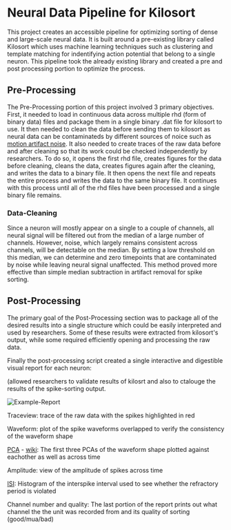 # Neural Data Pipeline for Kilosort
This project creates an accessible pipeline for optimizing sorting of dense and large-scale neural data. It is built around a pre-existing library called Kilosort which uses machine learning techniques such as clustering and template matching for indentifying action potential that belong to a single neuron. This pipeline took the already existing library and created a pre and post processing portion to optimize the process.

## Pre-Processing
The Pre-Processing portion of this project involved 3 primary objectives. First, it needed to load in continuous data across multiple rhd (form of binary data) files and package them in a single binary .dat file for kilosort to use. It then needed to clean the data before sending them to kilosort as neural data can be contaminateds by different sources of noice such as [motion artifact noise](https://www.ahajournals.org/doi/full/10.1161/CIRCEP.111.964973). It also needed to create traces of the raw data before and after cleaning so that its work could be checked independently by researchers.  To do so, it opens the first rhd file, creates figures for the data before cleaning, cleans the data, creates figures again after the cleaning, and writes the data to a binary file. It then opens the next file and repeats the entire process and writes the data to the same binary file. It continues with this process until all of the rhd files have been processed and a single binary file remains.

### Data-Cleaning
Since a neuron will mostly appear on a single to a couple of channels, all neural signal will be filtered out from the median of a large number of channels. However, noise, which largely remains consistent across channels, will be detectable on the median. By setting a low threshold on this median, we can determine and zero timepoints that are contaminated by noise while leaving neural signal unaffected. This method proved more effective than simple median subtraction in artifact removal for spike sorting.

## Post-Processing
The primary goal of the Post-Processing section was to package all of the desired results into a single structure which could be easily interpreted and used by researchers.  Some of these results were extracted from kilosort's output, while some required efficiently opening and processing the raw data. 

Finally the post-processing script created a single interactive and digestible visual report for each neuron:  

(allowed researchers to validate results of kilosrt and also to ctalouge the results of the spike-sorting output.

![Example-Report](https://user-images.githubusercontent.com/35672096/142940293-c46fed76-c473-425d-8bb0-a6a7c5a48e7f.png)

Traceview: trace of the raw data with the spikes highlighted in red  

Waveform: plot of the spike waveforms overlapped to verify the consistency of the waveform shape

[PCA](https://royalsocietypublishing.org/doi/10.1098/rsta.2015.0202) - [wiki](https://en.wikipedia.org/wiki/Principal_component_analysis): The first three PCAs of the waveform shape plotted against eachother as well as across time  

Amplitude: view of the amplitude of spikes across time  

[ISI](https://www.tau.ac.il/~tsirel/dump/Static/knowino.org/wiki/Interspike_interval.html#:~:text=The%20interspike%20interval%20is%20the,messengers%20to%20affect%20other%20neurons.): Histogram of the interspike interval used to see whether the refractory period is violated  

Channel number and quality: The last portion of the report prints out what channel the the unit was recorded from and its quality of sorting (good/mua/bad)

